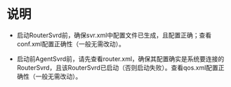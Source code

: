 # 说明

* 启动RouterSvrd前，确保svr.xml中配置文件已生成，且配置正确；查看conf.xml配置正确性（一般无需改动）。

* 启动前AgentSvrd前，请先查看router.xml，确保其配置确实是系统要连接的RouterSvrd，且该RouterSvrd已启动（否则启动失败）。查看qos.xml配置正确性（一般无需改动）。

